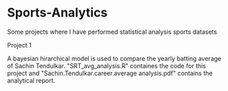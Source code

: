 # Sports-Analytics
Some projects where I have performed statistical analysis sports datasets


Project 1

A bayesian hirarchical model is used to compare the yearly batting average of Sachin Tendulkar.
"SRT_avg_analysis.R" containes the code for this project and "Sachin.Tendulkar.career.average analysis.pdf" contains the analytical report.
